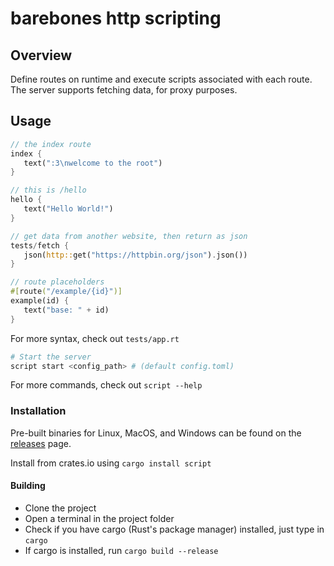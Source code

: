# barebones http scripting

## Overview

Define routes on runtime and execute scripts associated with each route. The server supports fetching data, for proxy purposes.

## Usage

```rust
// the index route
index {
   text(":3\nwelcome to the root")
}

// this is /hello
hello {
   text("Hello World!")
}

// get data from another website, then return as json
tests/fetch {
   json(http::get("https://httpbin.org/json").json())
}

// route placeholders
#[route("/example/{id}")]
example(id) {
   text("base: " + id)
}
```

For more syntax, check out `tests/app.rt`

```bash
# Start the server
script start <config_path> # (default config.toml)
```

For more commands, check out `script --help`

### Installation

Pre-built binaries for Linux, MacOS, and Windows can be found on the [releases](releases) page.

Install from crates.io using `cargo install script`

#### Building

- Clone the project
- Open a terminal in the project folder
- Check if you have cargo (Rust's package manager) installed, just type in `cargo`
- If cargo is installed, run `cargo build --release`
